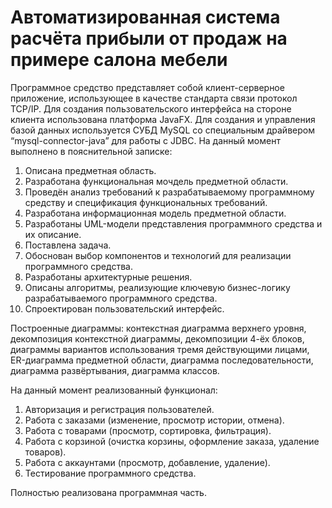 # Автоматизированная система расчёта прибыли от продаж на примере салона мебели
Программное средство представляет собой клиент-серверное приложение, использующее в качестве стандарта связи протокол TCP/IP. Для создания пользовательского интерфейса на стороне клиента использована платформа JavaFX. Для создания и управления базой данных используется СУБД MySQL со специальным драйвером “mysql-connector-java” для работы с JDBC.
На данный момент выполнено в пояснительной записке:
1. Описана предметная область.
2. Разработана функциональная мочдель предметной области.
3. Проведён анализ требований к разрабатываемому программному средству и спецификация функциональных требований.
4. Разработана информационная модель предметной области.
5. Разработаны UML-модели представления программного средства и их описание.
6. Поставлена задача.
7. Обоснован выбор компонентов и технологий для реализации программного средства.
8. Разработаны архитектурные решения.
9. Описаны алгоритмы, реализующие ключевую бизнес-логику разрабатываемого программного средства.
10. Спроектирован пользовательский интерфейс.


Построенные диаграммы: контекстная диаграмма верхнего уровня, декомпозиция контекстной диаграммы, декомпозиции 4-ёх блоков, диаграммы вариантов использования тремя действующими лицами, ER-диаграмма предметной области, диаграмма последовательности, диаграмма развёртывания, диаграмма классов.

На данный момент реализованный функционал:
1. Авторизация и регистрация пользователей.
2. Работа с заказами (изменение, просмотр истории, отмена).
3. Работа с товарами (просмотр, сортировка, фильтрация).
4. Работа с корзиной (очистка корзины, оформление заказа, удаление товаров).
5. Работа с аккаунтами (просмотр, добавление, удаление).
6. Тестирование программного средства.


Полностью реализована программная часть.
